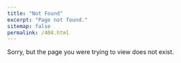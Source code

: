 ```yaml
---
title: "Not Found"
excerpt: "Page not found."
sitemap: false
permalink: /404.html
---
```


Sorry, but the page you were trying to view does not exist.
